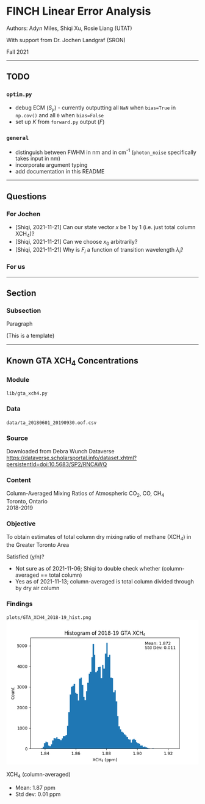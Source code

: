 # FINCH Linear Error Analysis

Authors: Adyn Miles, Shiqi Xu, Rosie Liang (UTAT)

With support from Dr. Jochen Landgraf (SRON)

Fall 2021

-----------------------------

## TODO

### `optim.py`

* debug ECM ($S_y$) - currently outputting all `NaN` when `bias=True` in `np.cov()` and all `0` when `bias=False`
* set up $K$ from `forward.py` output ($F$)

### `general`

* distinguish between FWHM in nm and in cm<sup>-1</sup> (`photon_noise` specifically takes input in nm)
* incorporate argument typing
* add documentation in this README

-----------------------------

## Questions

### For Jochen

* [Shiqi, 2021-11-21] Can our state vector $x$ be 1 by 1 (i.e. just total column XCH<sub>4</sub>)?
* [Shiqi, 2021-11-21] Can we choose $x_0$ arbitrarily?
* [Shiqi, 2021-11-21] Why is $F_i$ a function of transition wavelength $\lambda_i$?

### For us



-----------------------------

## Section

### Subsection

Paragraph

(This is a template)

-----------------------------

## Known GTA XCH<sub>4</sub> Concentrations

### Module
`lib/gta_xch4.py`

### Data
`data/ta_20180601_20190930.oof.csv`

### Source
Downloaded from Debra Wunch Dataverse \
https://dataverse.scholarsportal.info/dataset.xhtml?persistentId=doi:10.5683/SP2/RNCAWQ

### Content
Column-Averaged Mixing Ratios of Atmospheric CO<sub>2</sub>, CO, CH<sub>4</sub> \
Toronto, Ontario \
2018-2019

### Objective
To obtain estimates of total column dry mixing ratio of methane (XCH<sub>4</sub>) in the Greater Toronto Area

Satisfied (y/n)?
* Not sure as of 2021-11-06; Shiqi to double check whether (column-averaged == total column)
* Yes as of 2021-11-13; column-averaged is total column divided through by dry air column

### Findings
`plots/GTA_XCH4_2018-19_hist.png`
![](plots/GTA_XCH4_2018-19_hist.png)

XCH<sub>4</sub> (column-averaged)
* Mean: 1.87 ppm
* Std dev: 0.01 ppm
